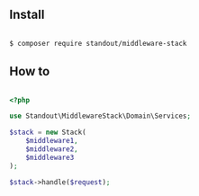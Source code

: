 ## Install

```bash 

$ composer require standout/middleware-stack

```


## How to
```php

<?php

use Standout\MiddlewareStack\Domain\Services;

$stack = new Stack(
    $middleware1,
    $middleware2,
    $middleware3
);

$stack->handle($request);

```